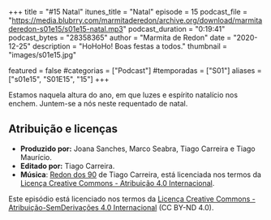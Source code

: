 +++
title = "#15 Natal"
itunes_title = "Natal"
episode = 15
podcast_file = "https://media.blubrry.com/marmitaderedon/archive.org/download/marmitaderedon-s01e15/s01e15-natal.mp3"
podcast_duration = "0:19:41"
podcast_bytes = "28358365"
author = "Marmita de Redon"
date = "2020-12-25"
description = "HoHoHo! Boas festas a todos."
thumbnail = "images/s01e15.jpg"

featured = false
#categorias = ["Podcast"]
#temporadas = ["S01"]
aliases = ["s01e15", "S01E15", "15"]
+++

Estamos naquela altura do ano, em que luzes e espírito natalício nos enchem.
Juntem-se a nós neste requentado de natal.



## Atribuição e licenças
- **Produzido por:** Joana Sanches, Marco Seabra, Tiago Carreira e Tiago Maurício.
- **Editado por:** Tiago Carreira.
- **Música**: [Redon dos 90](https://archive.org/details/redon90) de Tiago Carreira, está licenciada nos termos da [Licença Creative Commons - Atribuição 4.0 Internacional](http://creativecommons.org/licenses/by/4.0/).

Este episódio está licenciado nos termos da [Licença Creative Commons - Atribuição-SemDerivações 4.0 Internacional](https://creativecommons.org/licenses/by-nd/4.0/) (CC BY-ND 4.0).

